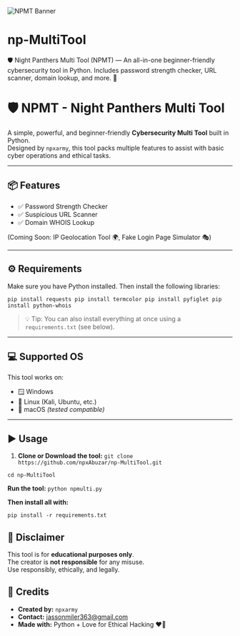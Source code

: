 ![NPMT Banner](https://github.com/npxAbuzar/np-MultiTool/blob/main/banner.png?raw=true)


# np-MultiTool
🛡️ Night Panthers Multi Tool (NPMT) — An all-in-one beginner-friendly cybersecurity tool in Python. Includes password strength checker, URL scanner, domain lookup, and more. 🚀


# 🛡️ NPMT - Night Panthers Multi Tool

A simple, powerful, and beginner-friendly **Cybersecurity Multi Tool** built in Python.  
Designed by `npxarmy`, this tool packs multiple features to assist with basic cyber operations and ethical tasks.

---

## 📦 Features

- ✅ Password Strength Checker  
- ✅ Suspicious URL Scanner  
- ✅ Domain WHOIS Lookup  

(Coming Soon: IP Geolocation Tool 🌍, Fake Login Page Simulator 🎭)

---

## ⚙️ Requirements

Make sure you have Python installed. Then install the following libraries:

``pip install requests
pip install termcolor
pip install pyfiglet
pip install python-whois``

> 💡 Tip: You can also install everything at once using a `requirements.txt` (see below).

---

## 💻 Supported OS

This tool works on:

- 🪟 Windows  
- 🐧 Linux (Kali, Ubuntu, etc.)  
- 🍎 macOS *(tested compatible)*

---

## ▶️ Usage

1. **Clone or Download the tool:**
``git clone https://github.com/npxAbuzar/np-MultiTool.git``


``cd np-MultiTool``

**Run the tool:**
``python npmulti.py``

**Then install all with:**

``pip install -r requirements.txt``

## 🔐 Disclaimer

This tool is for **educational purposes only**.  
The creator is **not responsible** for any misuse.  
Use responsibly, ethically, and legally.



## 👑 Credits

- **Created by:** `npxarmy`  
- **Contact:** jassonmiler363@gmail.com  
- **Made with:** Python + Love for Ethical Hacking ❤️‍🔥
